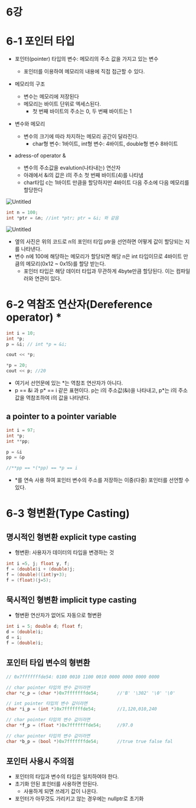 # 6강

# 6-1 포인터 타입

- 포인터(pointer) 타입의 변수: 메모리의 주소 값을 가지고 있는 변수
    - 포인터를 이용하여 메모리의 내용에 직접 접근할 수 있다.

- 메모리의 구조
    - 변수는 메모리에 저장된다
    - 메모리는 바이트 단위로 엑세스된다.
        - 첫 번째 바이트의 주소는 0, 두 번째 바이트는 1

- 변수와 메모리
    - 변수의 크기에 따라 차지하는 메모리 공간이 달라진다.
        - char형 변수: 1바이트, int형 변수: 4바이트, double형 변수 8바이트

- adress-of operator &
    - 변수의 주소값을 evalution(나타내는) 연산자
    - 아래에서 &i의 값은 i의 주소 첫 번째 바이트(4)를 나타냄
    - char타입 c는 1바이트 만큼을 할당하지만 4바이트 다음 주소에 다음 메모리를 할당한다

![Untitled](https://s3-us-west-2.amazonaws.com/secure.notion-static.com/a8253897-5ea5-4ed9-bfb7-d248c777802f/Untitled.png)

```cpp
int n = 100;
int *ptr = &n; //int *ptr; ptr = &i; 와 같음
```

![Untitled](https://s3-us-west-2.amazonaws.com/secure.notion-static.com/d10dc76d-a51f-4a20-a8af-2cb1e3fc75f7/Untitled.png)

- 옆의 사진은 위의 코드로 n의 포인터 타입 ptr을 선언하면 어떻게 값이 할당되는 지를 나타낸다.
- 변수 n에 100에 해당하는 메모리가 할당되면 해당 n은 int 타입이므로 4바이트 만큼의 메모리(0x12 ~ 0x15)를 할당 받는다.
    - 포인터 타입은 해당 데이터 타입과 무관하게 4byte만큼 할당된다. 이는 컴파일러와 연관이 있다.

# 6-2 역참조 연산자(Dereference operator) *

```cpp
int i = 10;
int *p;
p = &i; // int *p = &i;

cout << *p;

*p = 20;
cout << p; //20
```

- 여기서 선언문에 있는 *는 역참조 연산자가 아니다.
- p == &i 과 p* == i 같은 표현이다. p는 i의 주소값(&i)을 나타내고, p*는 i의 주소값을 역참조하여 i의 값을 나타낸다.

## a pointer to a pointer variable

```cpp
int i = 97;
int *p;
int **pp;

p = &i
pp = &p

//**pp == *(*pp) == *p == i
```

- *를 연속 사용 하여 포인터 변수의 주소를 저장하는 이중(다중) 포인터를 선언할 수 있다.

# 6-3 형변환(Type Casting)

## 명시적인 형변환 explicit type casting

- 형변환: 사용자가 데이터의 타입을 변경하는 것

```cpp
int i =5, j; float y, f;
f = (double)i + (double)j;
f = (double)((int)y+3);
f = (float)(j=5);
```

## 묵시적인 형변환 implicit type casting

- 형변환 연산자가 없어도 자동으로 형변환

```cpp
int i = 5; double d; float f;
d = (double)i;
d = i;
f = (double)i;
```

## 포인터 타입 변수의 형변환

```cpp
// 0x7fffffffde54: 0100 0010 1100 0010 0000 0000 0000 0000

// char pointer 타입의 변수 값이라면
char *c_p = (char *)0x7fffffffde54;       //'B' '\302' '\0' '\0'

// int pointer 타입의 변수 값이라면
char *i_p = (int *)0x7fffffffde54;        //1,120,010,240

// char pointer 타입의 변수 값이라면
char *f_p = (float *)0x7fffffffde54;      //97.0

// char pointer 타입의 변수 값이라면
char *b_p = (bool *)0x7fffffffde54;       //true true false fal
```

## 포인터 사용시 주의점

- 포인터의 타입과 변수의 타입은 일치하여야 한다.
- 초기화 안된 포인터를 사용하면 안된다.
    - 사용하게 되면 쓰레기 값이 나온다.
- 포인터가 아무것도 가리키고 않는 경우에는 nullptr로 초기화
